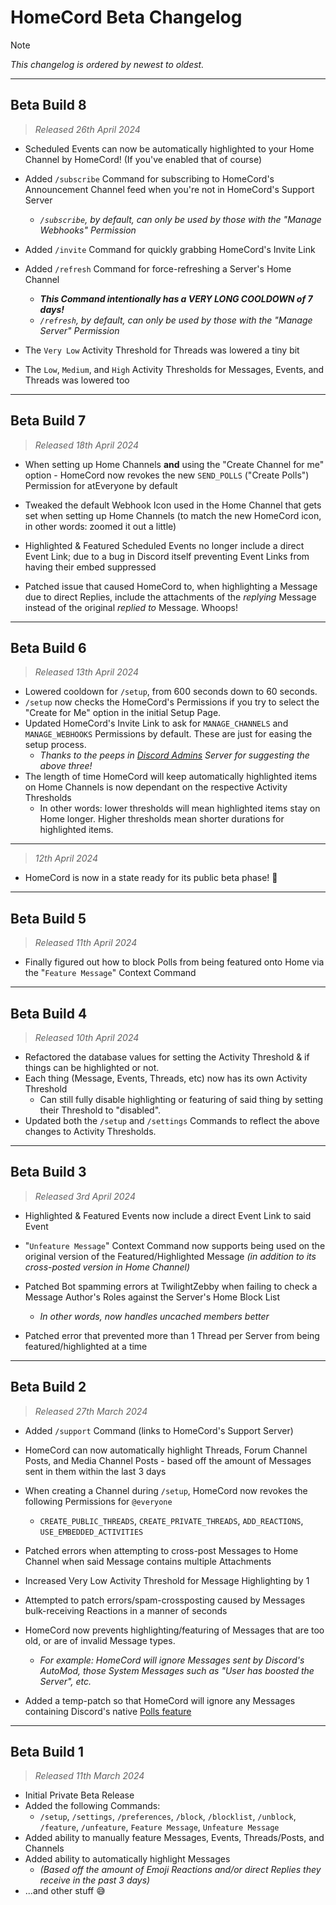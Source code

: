 # HomeCord Beta Changelog

> [!NOTE]
> *This changelog is ordered by newest to oldest.*

---

## Beta Build 8
> *Released 26th April 2024*

- Scheduled Events can now be automatically highlighted to your Home Channel by HomeCord! (If you've enabled that of course)

- Added `/subscribe` Command for subscribing to HomeCord's Announcement Channel feed when you're not in HomeCord's Support Server
  - *`/subscribe`, by default, can only be used by those with the "Manage Webhooks" Permission*
- Added `/invite` Command for quickly grabbing HomeCord's Invite Link
- Added `/refresh` Command for force-refreshing a Server's Home Channel
  - ***This Command intentionally has a VERY LONG COOLDOWN of 7 days!***
  - *`/refresh`, by default, can only be used by those with the "Manage Server" Permission*

- The `Very Low` Activity Threshold for Threads was lowered a tiny bit
- The `Low`, `Medium`, and `High` Activity Thresholds for Messages, Events, and Threads was lowered too

---

## Beta Build 7
> *Released 18th April 2024*

- When setting up Home Channels **and** using the "Create Channel for me" option - HomeCord now revokes the new `SEND_POLLS` ("Create Polls") Permission for atEveryone by default
- Tweaked the default Webhook Icon used in the Home Channel that gets set when setting up Home Channels (to match the new HomeCord icon, in other words: zoomed it out a little)

- Highlighted & Featured Scheduled Events no longer include a direct Event Link; due to a bug in Discord itself preventing Event Links from having their embed suppressed

- Patched issue that caused HomeCord to, when highlighting a Message due to direct Replies, include the attachments of the *replying* Message instead of the original *replied to* Message. Whoops!

---

## Beta Build 6
> *Released 13th April 2024*

- Lowered cooldown for `/setup`, from 600 seconds down to 60 seconds.
- `/setup` now checks the HomeCord's Permissions if you try to select the "Create for Me" option in the initial Setup Page.
- Updated HomeCord's Invite Link to ask for `MANAGE_CHANNELS` and `MANAGE_WEBHOOKS` Permissions by default. These are just for easing the setup process.
  - *Thanks to the peeps in [Discord Admins](https://dis.gd/dac-faq) Server for suggesting the above three!*
- The length of time HomeCord will keep automatically highlighted items on Home Channels is now dependant on the respective Activity Thresholds
  - In other words: lower thresholds will mean highlighted items stay on Home longer. Higher thresholds mean shorter durations for highlighted items.

---

> *12th April 2024*

- HomeCord is now in a state ready for its public beta phase! 👀

---

## Beta Build 5
> *Released 11th April 2024*

- Finally figured out how to block Polls from being featured onto Home via the "`Feature Message`" Context Command

---

## Beta Build 4
> *Released 10th April 2024*

- Refactored the database values for setting the Activity Threshold & if things can be highlighted or not.
- Each thing (Message, Events, Threads, etc) now has its own Activity Threshold
  - Can still fully disable highlighting or featuring of said thing by setting their Threshold to "disabled".
- Updated both the `/setup` and `/settings` Commands to reflect the above changes to Activity Thresholds.

---

## Beta Build 3
> *Released 3rd April 2024*

- Highlighted & Featured Events now include a direct Event Link to said Event
- "`Unfeature Message`" Context Command now supports being used on the original version of the Featured/Highlighted Message *(in addition to its cross-posted version in Home Channel)*

- Patched Bot spamming errors at TwilightZebby when failing to check a Message Author's Roles against the Server's Home Block List
  - *In other words, now handles uncached members better*
- Patched error that prevented more than 1 Thread per Server from being featured/highlighted at a time

---

## Beta Build 2
> *Released 27th March 2024*

- Added `/support` Command (links to HomeCord's Support Server)
- HomeCord can now automatically highlight Threads, Forum Channel Posts, and Media Channel Posts - based off the amount of Messages sent in them within the last 3 days

- When creating a Channel during `/setup`, HomeCord now revokes the following Permissions for `@everyone`
  - `CREATE_PUBLIC_THREADS`, `CREATE_PRIVATE_THREADS`, `ADD_REACTIONS`, `USE_EMBEDDED_ACTIVITIES`
- Patched errors when attempting to cross-post Messages to Home Channel when said Message contains multiple Attachments
- Increased Very Low Activity Threshold for Message Highlighting by 1
- Attempted to patch errors/spam-crossposting caused by Messages bulk-receiving Reactions in a manner of seconds

- HomeCord now prevents highlighting/featuring of Messages that are too old, or are of invalid Message types.
  - *For example: HomeCord will ignore Messages sent by Discord's AutoMod, those System Messages such as "User has boosted the Server", etc.*
- Added a temp-patch so that HomeCord will ignore any Messages containing Discord's native [Polls feature](https://support.discord.com/hc/en-us/articles/22163184112407)

---

## Beta Build 1
> *Released 11th March 2024*

- Initial Private Beta Release
- Added the following Commands:
  - `/setup`, `/settings`, `/preferences`, `/block`, `/blocklist`, `/unblock`, `/feature`, `/unfeature`, `Feature Message`, `Unfeature Message`
- Added ability to manually feature Messages, Events, Threads/Posts, and Channels
- Added ability to automatically highlight Messages
  - *(Based off the amount of Emoji Reactions and/or direct Replies they receive in the past 3 days)*
- ...and other stuff 😅

